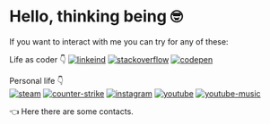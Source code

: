 # Hello, thinking being :nerd_face:

If you want to interact with me you can try for any of these: 

Life as coder :point_down: 
[![linkeind][linkedin_badge]](https://www.linkedin.com/in/codermarcos/)
[![stackoverflow][stackoverflow_badge]](https://pt.stackoverflow.com/users/53433/codermarcos)
[![codepen][codepen_badge]](https://codepen.io/codermarcos)


Personal life :point_down:  
[![steam][steam_badge]](https://steamcommunity.com/id/wolfkillerjr)
[![counter-strike][counter-strike_badge]](https://steamcommunity.com/id/WolfKillerJr/stats/CSGO)
[![instagram][instagram_badge]](https://www.instagram.com/codermarcos/)
[![youtube][youtube_badge]](https://www.youtube.com/channel/UCToEsCI-W5Frqk1E_eq5LBg/)
[![youtube-music][youtube-music_badge]](https://music.youtube.com/browse/UCToEsCI-W5Frqk1E_eq5LBg)

:point_left: Here there are some contacts.


[linkedin_badge]: https://img.shields.io/static/v1?style=flat&logo=linkedin&label=linkedin&color=0077B5&message=codermarcos
[stackoverflow_badge]: https://img.shields.io/static/v1?style=flat&logo=stackoverflow&label=stackoverflow&color=FE7A16&message=codermarcos
[codepen_badge]: https://img.shields.io/static/v1?style=flat&logo=codepen&label=codepen&color=000000&message=codermarcos

[steam_badge]: https://img.shields.io/static/v1?style=flat&logo=steam&label=steam&color=000000&message=WolfKillerJr
[counter-strike_badge]: https://img.shields.io/static/v1?style=flat&logo=counter-strike&label=CS&color=000000&message=WolfKillerJr
[youtube_badge]: https://img.shields.io/static/v1?style=flat&logo=youtube&label=Channel&color=FF0000&message=My%20Jumps%20
[youtube-music_badge]: https://img.shields.io/static/v1?style=flat&logo=youtube-music&label=YT%20Music&color=FF0000&message=My%20Playlists%20
[instagram_badge]: https://img.shields.io/static/v1?style=flat&logo=instagram&label=instagram&color=E4405F&message=codermarcos

